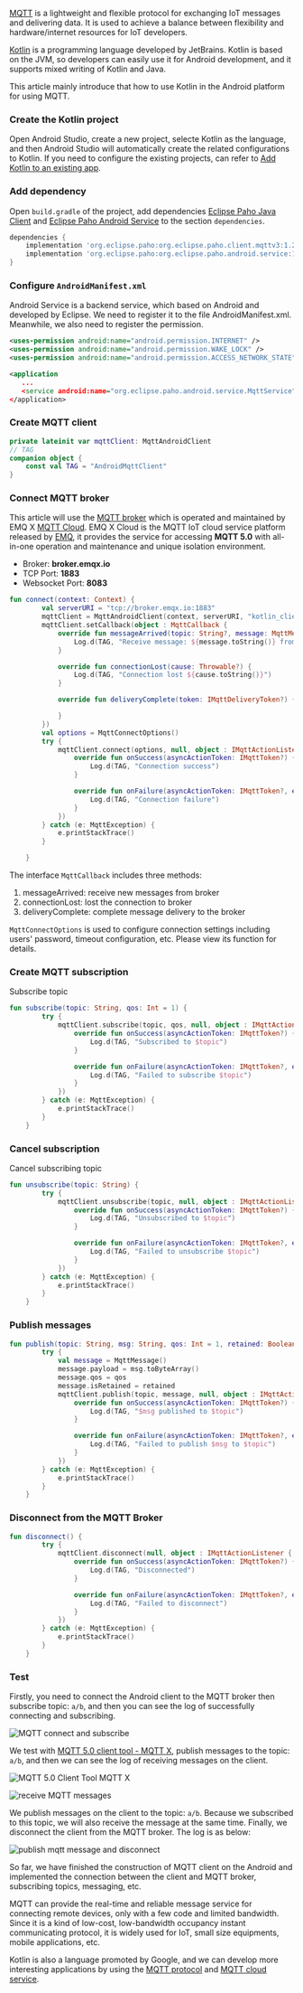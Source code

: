 [MQTT](https://en.wikipedia.org/wiki/MQTT) is a lightweight and flexible protocol for exchanging IoT messages and delivering data. It is used to achieve a balance between flexibility and hardware/internet resources for IoT developers.

[Kotlin](https://kotlinlang.org/) is a programming language developed by  JetBrains. Kotlin is based on the JVM, so developers can easily use it for Android development, and it supports mixed writing of Kotlin and Java.

This article mainly introduce that how to use Kotlin in the Android platform for using MQTT.

### Create the Kotlin project

Open Android Studio, create a new project, selecte Kotlin as the language, and then Android Studio will automatically create the related configurations to Kotlin. If you need to configure the existing projects, can refer to [Add Kotlin to an existing app](https://developer.android.com/kotlin/add-kotlin).

### Add dependency

Open `build.gradle` of the project, add dependencies [Eclipse Paho Java Client](https://www.eclipse.org/paho/clients/java/) and [Eclipse Paho Android Service](https://www.eclipse.org/paho/clients/android/) to the section `dependencies`.

```groovy
dependencies {
    implementation 'org.eclipse.paho:org.eclipse.paho.client.mqttv3:1.2.4'
    implementation 'org.eclipse.paho:org.eclipse.paho.android.service:1.1.1' 
}
```

### Configure `AndroidManifest.xml`

Android Service is a backend service, which based on Android and developed by Eclipse. We need to register it to the file AndroidManifest.xml. Meanwhile, we also need to register the permission.  

```xml
<uses-permission android:name="android.permission.INTERNET" />
<uses-permission android:name="android.permission.WAKE_LOCK" />
<uses-permission android:name="android.permission.ACCESS_NETWORK_STATE" />

<application
   ...
   <service android:name="org.eclipse.paho.android.service.MqttService" />
</application>

```

### Create MQTT client

```kotlin
private lateinit var mqttClient: MqttAndroidClient
// TAG
companion object {
    const val TAG = "AndroidMqttClient"
}
```

### Connect MQTT broker

This article will use the [MQTT broker](https://www.emqx.com/en/products/emqx) which is operated and maintained by EMQ X [MQTT Cloud](https://www.emqx.com/en/cloud). EMQ X Cloud is the MQTT IoT cloud service platform released by [EMQ](https://www.emqx.com/en), it provides the service for accessing **MQTT 5.0** with all-in-one operation and maintenance and unique isolation environment.

- Broker: **broker.emqx.io**
- TCP Port: **1883**
- Websocket Port: **8083**

```kotlin
fun connect(context: Context) {
        val serverURI = "tcp://broker.emqx.io:1883"
        mqttClient = MqttAndroidClient(context, serverURI, "kotlin_client")
        mqttClient.setCallback(object : MqttCallback {
            override fun messageArrived(topic: String?, message: MqttMessage?) {
                Log.d(TAG, "Receive message: ${message.toString()} from topic: $topic")
            }

            override fun connectionLost(cause: Throwable?) {
                Log.d(TAG, "Connection lost ${cause.toString()}")
            }

            override fun deliveryComplete(token: IMqttDeliveryToken?) {

            }
        })
        val options = MqttConnectOptions()
        try {
            mqttClient.connect(options, null, object : IMqttActionListener {
                override fun onSuccess(asyncActionToken: IMqttToken?) {
                    Log.d(TAG, "Connection success")
                }

                override fun onFailure(asyncActionToken: IMqttToken?, exception: Throwable?) {
                    Log.d(TAG, "Connection failure")
                }
            })
        } catch (e: MqttException) {
            e.printStackTrace()
        }

    }
```

The interface `MqttCallback` includes three methods:

1. messageArrived: receive new messages from broker
2. connectionLost: lost the connection to broker
3. deliveryComplete: complete message delivery  to the broker

`MqttConnectOptions` is used to configure connection settings including users' password, timeout configuration, etc. Please view its function for details.

### Create MQTT subscription

Subscribe topic

```kotlin
fun subscribe(topic: String, qos: Int = 1) {
        try {
            mqttClient.subscribe(topic, qos, null, object : IMqttActionListener {
                override fun onSuccess(asyncActionToken: IMqttToken?) {
                    Log.d(TAG, "Subscribed to $topic")
                }

                override fun onFailure(asyncActionToken: IMqttToken?, exception: Throwable?) {
                    Log.d(TAG, "Failed to subscribe $topic")
                }
            })
        } catch (e: MqttException) {
            e.printStackTrace()
        }
    }
```

### Cancel subscription

Cancel subscribing topic

```kotlin
fun unsubscribe(topic: String) {
        try {
            mqttClient.unsubscribe(topic, null, object : IMqttActionListener {
                override fun onSuccess(asyncActionToken: IMqttToken?) {
                    Log.d(TAG, "Unsubscribed to $topic")
                }

                override fun onFailure(asyncActionToken: IMqttToken?, exception: Throwable?) {
                    Log.d(TAG, "Failed to unsubscribe $topic")
                }
            })
        } catch (e: MqttException) {
            e.printStackTrace()
        }
    }
```

### Publish messages

```kotlin
fun publish(topic: String, msg: String, qos: Int = 1, retained: Boolean = false) {
        try {
            val message = MqttMessage()
            message.payload = msg.toByteArray()
            message.qos = qos
            message.isRetained = retained
            mqttClient.publish(topic, message, null, object : IMqttActionListener {
                override fun onSuccess(asyncActionToken: IMqttToken?) {
                    Log.d(TAG, "$msg published to $topic")
                }

                override fun onFailure(asyncActionToken: IMqttToken?, exception: Throwable?) {
                    Log.d(TAG, "Failed to publish $msg to $topic")
                }
            })
        } catch (e: MqttException) {
            e.printStackTrace()
        }
    }
```

###  Disconnect from the MQTT  Broker

```kotlin
fun disconnect() {
        try {
            mqttClient.disconnect(null, object : IMqttActionListener {
                override fun onSuccess(asyncActionToken: IMqttToken?) {
                    Log.d(TAG, "Disconnected")
                }

                override fun onFailure(asyncActionToken: IMqttToken?, exception: Throwable?) {
                    Log.d(TAG, "Failed to disconnect")
                }
            })
        } catch (e: MqttException) {
            e.printStackTrace()
        }
    }
```

### Test

Firstly, you need to connect the Android client to the MQTT broker then subscribe topic: `a/b`, and then you can see the log of successfully connecting and subscribing.

![MQTT connect and subscribe](https://static.emqx.net/images/7711763b664ee9c6f0860b50bb0934c4.png)

We test with [MQTT 5.0 client tool - MQTT X](https://mqttx.app), publish messages to the topic: `a/b`, and then we can see the log of receiving messages on the client.

![MQTT 5.0 Client Tool  MQTT X](https://static.emqx.net/images/041917427b461f7d633faf3ff205b69d.png)

![receive MQTT messages](https://static.emqx.net/images/8451743b47f3e31fbb87377dcc0111d5.png)

We publish messages on the client to the topic: `a/b`. Because we subscribed to this topic, we will also receive the message at the same time. Finally, we disconnect the client from the MQTT broker. The log is as below: 

![publish mqtt message and disconnect](https://static.emqx.net/images/150e861f4c2375ab938adf4dd01e7ab6.png)

So far, we have finished the construction of MQTT client on the Android and implemented the connection between the client and MQTT broker, subscribing topics, messaging, etc.

MQTT can provide the real-time and reliable message service for connecting remote devices, only with a few code and limited bandwidth. Since it is a kind of low-cost, low-bandwidth occupancy instant communicating protocol, it is widely used for IoT, small size equipments, mobile applications, etc.

Kotlin is also a language promoted by Google, and we can develop more interesting applications by using the [MQTT protocol](https://www.emqx.com/en/mqtt) and [MQTT cloud service](https://www.emqx.com/en/cloud).
